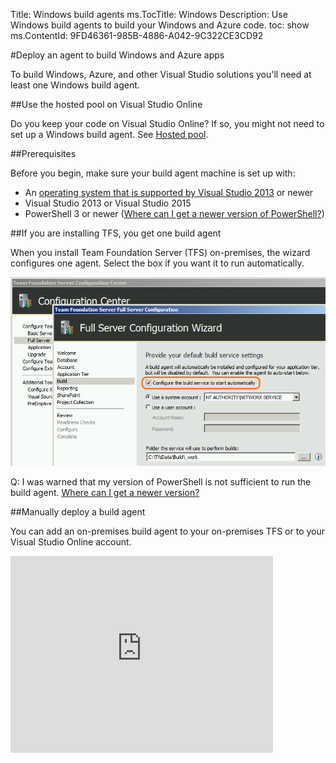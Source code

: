 Title: Windows build agents
ms.TocTitle: Windows
Description: Use Windows build agents to build your Windows and Azure code.
toc: show
ms.ContentId: 9FD46361-985B-4886-A042-9C322CE3CD92

#Deploy an agent to build Windows and Azure apps

To build Windows, Azure, and other Visual Studio solutions you'll need at least one Windows build agent.

##Use the hosted pool on Visual Studio Online

Do you keep your code on Visual Studio Online?
If so, you might not need to set up a Windows build agent.
See [Hosted pool](https://www.visualstudio.com/get-started/build/hosted-agent-pool).

##Prerequisites

Before you begin, make sure your build agent machine is set up with:

*   An [operating system that is supported by Visual Studio 2013](http://www.visualstudio.com/products/visual-studio-2013-compatibility-vs) or newer
*   Visual Studio 2013 or Visual Studio 2015
*   PowerShell 3 or newer ([Where can I get a newer version of PowerShell?](#qa_windows_agent_powershell_version))

##If you are installing TFS, you get one build agent

When you install Team Foundation Server (TFS) on-premises, the wizard configures one agent.
Select the box if you want it to run automatically.

![Deploy a build agent when you install TFS](_img/windows/tfs-on-premises-build-agent-from-wizard.png)

Q: I was warned that my version of PowerShell is not sufficient to run the build agent.
[Where can I get a newer version?](#qa_windows_agent_powershell_version)

[//]: # "Add Q&A about error you get if VS 2015 is not installed?"

##Manually deploy a build agent

You can add an on-premises build agent to your on-premises TFS or to your Visual Studio Online account.

<iframe width="420" height="315" src="https://www.youtube.com/embed/ZzrDPmTOEEk" frameborder="0" allowfullscreen="true" caps_internal_Id="f82b5066-903e-4ae4-b644-ffc91e2fbc26" />

###Create a pool

1.  Open your account (on-premises `http://{your_server}:8080/tfs` or Visual Studio Online `https://{your_account}.visualstudio.com`) in your web browser.
2.  Go to the control panel.
    
    ![Administer account](_img/_shared/CplWebLaunchIcon.png)
3.  Create a new pool.
    
    ![New pool](_img/_shared/new-agent-pool-start.png)
    
    ![Create agent pool dialog box](_img/_shared/new-agent-pool-dialog-box.png)

####Q: I'm having trouble working with our agent pools. What do I do?

A: Some common problems caused by permission issues include:

*   Can't see agent pools.
*   Blocked by a permissions error when trying to create an agent pool.

Make sure you have permission to work with agent pools.
See [Scale out and administer your build system](admin.md).

###Create a queue

1.  Open a team project (on-premises `http://{your_server}:8080/tfs/DefaultCollection/{your_project}` or Visual Studio Online `https://{your_account}.visualstudio.com/DefaultCollection/{your_project}`) in your web browser.
2.  Go to the control panel.
    
    ![Administer account](_img/_shared/CplWebLaunchIcon.png)
3.  Go to the collection settings and create a new queue.
    
    ![New queue](_img/_shared/new-build-queue-start.png)
    
    ![Create queue](_img/_shared/create-build-queue-dialog-box.png)

###Download and configure the agent

1.  On the machine where you are going to run the build agent, open a team project (on-premises `http://{your_server}:8080/tfs/DefaultCollection/{your_project}` or Visual Studio Online `https://{your_account}.visualstudio.com/DefaultCollection/{your_project}`) in your web browser.
2.  Go to the control panel.
    
    ![Administer account](_img/_shared/CplWebLaunchIcon.png)
3.  Download the build agent software.
    
    ![Download agent](_img/windows/download-windows-agent-start.png)
4.  Unzip the .zip file into the folder on disk from which you would like to run the agent.
    To avoid long-path problems, keep the path as short as possible.
    For example: c:\agent\
5.  Run PowerShell as Administrator.
6.  Change to the directory where you unzipped the agent.


```
cd c:\agent

```

1.  `.\ConfigureAgent.ps1`
2.  Press Enter to use the default agent name.


```
Enter the name for this agent (default is Agent-My-Machine-Name):

```

1.  Enter the URL:


```
Enter the url for the Team Foundation Server (ex. https://myaccount.visualstudio.com): https://fabrikamfiber.visualstudio.com

```


1.  Press Enter to use the default pool


```
Configure this agent against which pool? (default pool name is 'default'):

```

[Q: How do I use pools to organize agents and maintain permission boundaries?](admin.md#agent-pools)

1.  Press Enter.


```
Enter the path of the work folder for this agent (default is the Root Folder of VSOAgent):

```

1.  In most cases, enter Y to run the agent as a service.
    Enter N if you want to run the agent in interactive mode.


```
Would you like to install the agent as a Windows Service (Y/N):

```

[Q: Why would I want to run a build agent in interactive mode?](#interactive)

1.  If you are running the agent as a service, specify the user account.
    In most cases you should press Enter.


```
Enter the name of the user account to use for the service (default: NT AUTHORITY\NetworkService):

```

If you specify a user account instead of using network service, then you are prompted for a user name and password.

1.  Sign in as the user that owns the Visual Studio Online account or as an [agent pool administrator](#q-How-do-I-use-pools-to-organize-agents-and-maintain-permission-boundaries-).
    This user is only used during the configuration process.
    Once the agent is configured it will connect to the server or vso account using the specified [service account](admin.md#managing-permissions).
    
    ![Choose the account to sign in](_img/windows/WebAuthAcctChoose.png)

You can verify that the agent is ready to go from the control panel.

![Agents for pool default](_img/windows/CplBldPoolDefaultAgent.png)

##Next step: Scale out and administer your build system

[Scale out and administer your build system](admin.md)

##Q&A

[!INCLUDE [temp](_shared/qa-windows-agent-powershell-version.md)]

[!INCLUDE [temp](../_shared/qa-no-agent-with-capabilities.md)]

<a name="interactive"></a>

####Why would I want to run a build agent in interactive mode?

You can run build agent in interactive mode or as a service as mentioned above.
You can use interactive mode to:

*   Run coded UI tests.
*   See what the build agent is doing in real time, for example to debug a problem in your build process.

####How do system capabilities work?

System capabilities are name/value pairs that you can use to ensure that your build definition is run only by build agents that meet criteria specified by you.
Environment variables automatically appear in the list.
Some capabilities (such as .Net frameworks) are also added automatically.
You can also manually add capabilities to the list.

[//]: # "Add screenshot of capabilities"

When a build is queued, the system sends the job only to agents that have the capabilities demanded by the build definition.

[//]: # "Add screenshot of demands"

####Can I still configure and use XAML build controllers and agents?

Yes.
If you are an existing customer with custom build processes you are not yet ready to migrate, you can continue to use XAML builds, controllers, and agents.

![Configure XAML build controllers and agents](_img/windows/tfs-on-premises-xaml-build-system-configure-start.png)

####Where is the guidance about the XAML builds?

[MSDN: Build the application](http://msdn.microsoft.com/en-us/library/ms181709%28v=vs.120%29.aspx).

####What's the name of the service?

If you run the agent as a service, it is named: "VSO Agent (&lt;name of your agent&gt;)".



